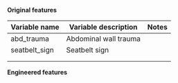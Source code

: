 **Original features**

| Variable name | Variable description  | Notes |
| ------------- | --------------------- | ----- |
| abd_trauma    | Abdominal wall trauma |       |
| seatbelt_sign | Seatbelt sign         |       |
|               |                       |       |
|               |                       |       |

**Engineered features**